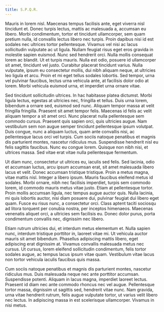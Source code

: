 ```yaml
---
title: S.P.Q.R.
---
```


Mauris in lorem nisl. Maecenas tempus facilisis ante, eget viverra nisl
tincidunt et. Donec turpis lectus, mattis ac malesuada a, accumsan eu libero.
Morbi condimentum, tortor et tincidunt ullamcorper, sem quam pretium nulla, id
convallis lectus libero nec turpis. Proin dapibus nisi id est sodales nec
ultrices tortor pellentesque. Vivamus vel nisi ac lacus sollicitudin vulputate
ac ut ligula. Nullam feugiat risus eget eros gravida in molestie sapien euismod.
Nunc sed hendrerit orci. Nulla mollis consequat lorem ac blandit. Ut et turpis
mauris. Nulla est odio, posuere id ullamcorper sit amet, tincidunt vel justo.
Curabitur placerat tincidunt varius. Nulla vulputate, ipsum eu consectetur
mollis, dui nibh aliquam neque, at ultricies leo ligula et arcu. Proin et mi
eget tellus sodales lobortis. Sed tempor, urna vel pulvinar faucibus, lectus
urna vehicula ante, at facilisis dolor odio at lorem. Morbi vehicula euismod
urna, et imperdiet urna ornare vitae.

<!--more-->

Sed tincidunt sollicitudin ultrices. In hac habitasse platea dictumst. Morbi
ligula lectus, egestas at ultricies nec, fringilla et tellus. Duis urna lorem,
bibendum a ornare sed, euismod sed nunc. Aliquam tempor massa at velit fringilla
fringilla. Praesent sit amet tempor felis. Maecenas id felis ac velit aliquam
tempor a sit amet orci. Nunc placerat nulla pellentesque sem commodo cursus.
Praesent quis sapien orci, quis ultricies augue. Nam vestibulum sem non augue
semper tincidunt pellentesque ipsum volutpat. Duis congue, nunc a aliquam
luctus, quam ante convallis nisi, ac pellentesque lacus orci vel turpis. Cum
sociis natoque penatibus et magnis dis parturient montes, nascetur ridiculus
mus. Suspendisse hendrerit nisl eu felis sagittis faucibus. Nunc eu congue
lorem. Quisque non nibh nisi, et ultrices massa. Sed vitae erat vitae nulla
pellentesque fermentum.

Ut diam nunc, consectetur ut ultrices eu, iaculis sed felis. Sed lacinia, odio
et accumsan luctus, arcu ipsum accumsan erat, sit amet malesuada libero lacus et
velit. Donec accumsan tristique tristique. Proin a metus magna, vitae mattis
nisl. Integer a libero ipsum. Mauris faucibus eleifend metus id sodales. Morbi
ornare, nibh nec facilisis imperdiet, turpis sem commodo lorem, id commodo
mauris metus vitae justo. Etiam at pellentesque tortor. Proin mollis accumsan
ligula, nec tempus augue auctor quis. Nulla lacinia, mi quis lobortis auctor,
nisi diam posuere dui, pulvinar feugiat dui libero eget quam. Fusce eu risus
nunc, a consectetur orci. Class aptent taciti sociosqu ad litora torquent per
conubia nostra, per inceptos himenaeos. Maecenas venenatis aliquet orci, a
ultricies sem facilisis eu. Donec dolor purus, porta condimentum convallis nec,
dignissim nec libero.

Etiam rutrum ultricies dui, et interdum metus elementum et. Nulla sapien nunc,
interdum tristique porttitor in, laoreet vitae mi. Ut vehicula auctor mauris sit
amet bibendum. Phasellus adipiscing mattis libero, eget adipiscing erat
dignissim at. Vivamus convallis malesuada metus nec cursus. Ut cursus, lorem
eleifend sollicitudin condimentum, felis tortor sodales augue, ac tempus lacus
ipsum vitae quam. Vestibulum vitae lacus non tortor vehicula iaculis faucibus
quis massa.

Cum sociis natoque penatibus et magnis dis parturient montes, nascetur ridiculus
mus. Duis malesuada neque nec ante porttitor accumsan. Suspendisse potenti.
Aliquam in lacus magna, imperdiet laoreet lectus. Praesent id diam nec ante
commodo rhoncus nec vel augue. Pellentesque tortor massa, dignissim ut sagittis
sed, hendrerit vitae nunc. Nam gravida, urna vitae hendrerit rutrum, felis augue
vulputate tortor, ut varius velit libero nec lectus. In adipiscing massa in est
scelerisque ullamcorper. Vivamus in nisi metus.
